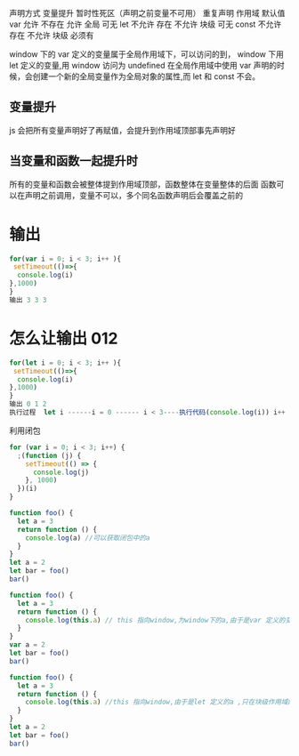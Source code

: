 声明方式 变量提升 暂时性死区（声明之前变量不可用） 重复声明 作用域 默认值
var 允许 不存在 允许 全局 可无
let 不允许 存在 不允许 块级 可无
const 不允许 存在 不允许 块级 必须有

window 下的 var 定义的变量属于全局作用域下，可以访问的到， window 下用 let 定义的变量,用 window 访问为 undefined
在全局作用域中使用 var 声明的时候，会创建一个新的全局变量作为全局对象的属性,而 let 和 const 不会。

## 变量提升

js 会把所有变量声明好了再赋值，会提升到作用域顶部事先声明好

<!--
console.log(a)  ------undefined
var a =1

var 可变量提升
  ||
var a;
console.log(a)
a =1


console.log(b) ----报错 b is not defined
let b =2

-->

## 当变量和函数一起提升时

所有的变量和函数会被整体提到作用域顶部，函数整体在变量整体的后面
函数可以在声明之前调用，变量不可以，多个同名函数声明后会覆盖之前的

<!--
    function foo() {
    if (!foo) {
        var foo = 5;
    }
    console.log(foo);
    }
    console.log(foo); --- function
-->

# 输出

```js
for(var i = 0; i < 3; i++ ){
 setTimeout(()=>{
  console.log(i)
},1000)
}
输出 3 3 3
```

# 怎么让输出 012

```js
for(let i = 0; i < 3; i++ ){
 setTimeout(()=>{
  console.log(i)
},1000)
}
输出 0 1 2
执行过程  let i ------i = 0 ------ i < 3----执行代码(console.log(i)) i++
```

利用闭包

```js
for (var i = 0; i < 3; i++) {
  ;(function (j) {
    setTimeout(() => {
      console.log(j)
    }, 1000)
  })(i)
}
```

```js
function foo() {
  let a = 3
  return function () {
    console.log(a) //可以获取闭包中的a
  }
}
let a = 2
let bar = foo()
bar()
```

```js
function foo() {
  let a = 3
  return function () {
    console.log(this.a) // this 指向window,为window下的a,由于是var 定义的变量，a =2
  }
}
var a = 2
let bar = foo()
bar()

function foo() {
  let a = 3
  return function () {
    console.log(this.a) //this 指向window,由于是let 定义的a ,只在块级作用域内有效，所以为undefined
  }
}
let a = 2
let bar = foo()
bar()
```
